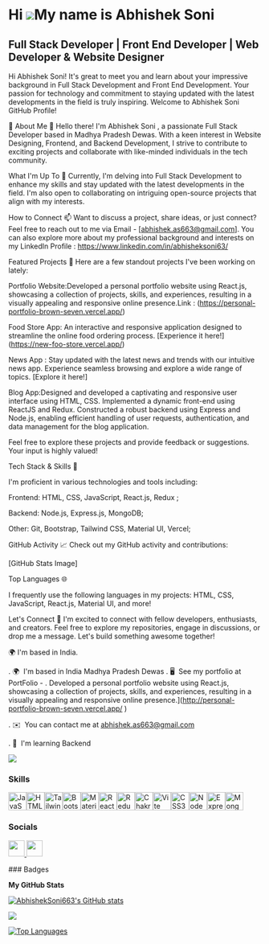 Hi ![](https://user-images.githubusercontent.com/18350557/176309783-0785949b-9127-417c-8b55-ab5a4333674e.gif)My name is Abhishek Soni
=====================================================================================================================================

Full Stack Developer | Front End Developer | Web Developer & Website Designer
-----------------------------------------------------------------------------

Hi Abhishek Soni! It's great to meet you and learn about your impressive background in Full Stack Development and Front End Development. Your passion for technology and commitment to staying updated with the latest developments in the field is truly inspiring. 
Welcome to Abhishek Soni GitHub Profile! 





🚀 About Me 👋 
Hello there! I'm Abhishek Soni , a passionate Full Stack Developer based in Madhya Pradesh Dewas. With a keen interest in Website Designing, Frontend, and Backend Development, I strive to contribute to exciting projects and collaborate with like-minded individuals in the tech community. 





What I'm Up To 🌱 
Currently, I'm delving into Full Stack Development to enhance my skills and stay updated with the latest developments in the field. I'm also open to collaborating on intriguing open-source projects that align with my interests. 





How to Connect 📫 
Want to discuss a project, share ideas, or just connect? Feel free to reach out to me via Email - [abhishek.as663@gmail.com]. You can also explore more about my professional background and interests on my LinkedIn Profile : https://www.linkedin.com/in/abhisheksoni63/





Featured Projects 🌟 
Here are a few standout projects I've been working on lately:

Portfolio Website:Developed a personal portfolio website using React.js, showcasing a collection of projects, skills, and experiences, resulting in a visually appealing and responsive online presence.Link : (https://personal-portfolio-brown-seven.vercel.app/)


Food Store App: An interactive and responsive application designed to streamline the online food ordering process. \[Experience it here!\](https://new-foo-store.vercel.app/)


News App : Stay updated with the latest news and trends with our intuitive news app. Experience seamless browsing and explore a wide range of topics. \[Explore it here!\]


Blog App:Designed and developed a captivating and responsive user interface using HTML, CSS. Implemented a dynamic front-end using ReactJS and Redux. Constructed a robust backend using Express and Node.js, enabling efficient handling of user requests, authentication, and data management for the blog application. 


Feel free to explore these projects and provide feedback or suggestions. Your input is highly valued! 


Tech Stack & Skills 🔧 

I'm proficient in various technologies and tools including:


Frontend: HTML, CSS, JavaScript, React.js, Redux ;


Backend: Node.js, Express.js, MongoDB;


Other: Git, Bootstrap, Tailwind CSS, Material UI, Vercel;


GitHub Activity
📈 Check out my GitHub activity and contributions:



\[GitHub Stats Image\] 



Top Languages 🌐


I frequently use the following languages in my projects: HTML, CSS, JavaScript, React.js, Material UI, and more!


Let's Connect 🌟 
I'm excited to connect with fellow developers, enthusiasts, and creators. Feel free to explore my repositories, engage in discussions, or drop me a message. Let's build something awesome together! 



🌍 I'm based in India.

.   🌍  I'm based in India Madhya Pradesh Dewas
.   🖥️  See my portfolio at PortFolio -
.    Developed a personal portfolio website using React.js, showcasing a collection of 
     projects, skills, and experiences, resulting in a visually appealing and responsive online 
     presence.](http://personal-portfolio-brown-seven.vercel.app/ )
     
.   ✉️  You can contact me at [abhishek.as663@gmail.com](mailto:abhishek.as663@gmail.com)

.   🧠  I'm learning Backend

<a href="https://www.github.com/AbhishekSoni663" target="_blank" rel="noreferrer"><img
                  src="https://img.shields.io/github/followers/AbhishekSoni663?logo=github&style=for-the-badge&color=84cc16&labelColor=181824" /></a>
                  
               

### Skills

<p align="left">
<a href="https://developer.mozilla.org/en-US/docs/Web/JavaScript" target="_blank" rel="noreferrer"><img src="https://raw.githubusercontent.com/danielcranney/readme-generator/main/public/icons/skills/javascript-colored.svg" width="36" height="36" alt="JavaScript" /></a><a href="https://developer.mozilla.org/en-US/docs/Glossary/HTML5" target="_blank" rel="noreferrer"><img src="https://raw.githubusercontent.com/danielcranney/readme-generator/main/public/icons/skills/html5-colored.svg" width="36" height="36" alt="HTML5" /></a><a href="https://tailwindcss.com/" target="_blank" rel="noreferrer"><img src="https://raw.githubusercontent.com/danielcranney/readme-generator/main/public/icons/skills/tailwindcss-colored.svg" width="36" height="36" alt="TailwindCSS" /></a><a href="https://getbootstrap.com/" target="_blank" rel="noreferrer"><img src="https://raw.githubusercontent.com/danielcranney/readme-generator/main/public/icons/skills/bootstrap-colored.svg" width="36" height="36" alt="Bootstrap" /></a><a href="https://mui.com/" target="_blank" rel="noreferrer"><img src="https://raw.githubusercontent.com/danielcranney/readme-generator/main/public/icons/skills/materialui-colored.svg" width="36" height="36" alt="Material UI" /></a><a href="https://reactjs.org/" target="_blank" rel="noreferrer"><img src="https://raw.githubusercontent.com/danielcranney/readme-generator/main/public/icons/skills/react-colored.svg" width="36" height="36" alt="React" /></a><a href="https://redux.js.org/" target="_blank" rel="noreferrer"><img src="https://raw.githubusercontent.com/danielcranney/readme-generator/main/public/icons/skills/redux-colored.svg" width="36" height="36" alt="Redux" /></a><a href="https://chakra-ui.com/" target="_blank" rel="noreferrer"><img src="https://raw.githubusercontent.com/danielcranney/readme-generator/main/public/icons/skills/chakra-colored.svg" width="36" height="36" alt="Chakra UI" /></a><a href="https://vitejs.dev/" target="_blank" rel="noreferrer"><img src="https://raw.githubusercontent.com/danielcranney/readme-generator/main/public/icons/skills/vite-colored.svg" width="36" height="36" alt="Vite" /></a><a href="https://www.w3.org/TR/CSS/#css" target="_blank" rel="noreferrer"><img src="https://raw.githubusercontent.com/danielcranney/readme-generator/main/public/icons/skills/css3-colored.svg" width="36" height="36" alt="CSS3" /></a><a href="https://nodejs.org/en/" target="_blank" rel="noreferrer"><img src="https://raw.githubusercontent.com/danielcranney/readme-generator/main/public/icons/skills/nodejs-colored.svg" width="36" height="36" alt="NodeJS" /></a><a href="https://expressjs.com/" target="_blank" rel="noreferrer"><img src="https://raw.githubusercontent.com/danielcranney/readme-generator/main/public/icons/skills/express-colored.svg" width="36" height="36" alt="Express" /></a><a href="https://www.mongodb.com/" target="_blank" rel="noreferrer"><img src="https://raw.githubusercontent.com/danielcranney/readme-generator/main/public/icons/skills/mongodb-colored.svg" width="36" height="36" alt="MongoDB" /></a>
</p>

### Socials

<p align="left"> <a href="https://www.github.com/AbhishekSoni663" target="_blank" rel="noreferrer"> <picture> <source media="(prefers-color-scheme: dark)" srcset="https://raw.githubusercontent.com/danielcranney/readme-generator/main/public/icons/socials/github-dark.svg" /> <source media="(prefers-color-scheme: light)" srcset="https://raw.githubusercontent.com/danielcranney/readme-generator/main/public/icons/socials/github.svg" /> <img src="https://raw.githubusercontent.com/danielcranney/readme-generator/main/public/icons/socials/github.svg" width="32" height="32" /> </picture> </a> <a href="https://www.linkedin.com/in/abhisheksoni63/" target="_blank" rel="noreferrer"> <picture> <source media="(prefers-color-scheme: dark)" srcset="https://raw.githubusercontent.com/danielcranney/readme-generator/main/public/icons/socials/linkedin-dark.svg" /> <source media="(prefers-color-scheme: light)" srcset="https://raw.githubusercontent.com/danielcranney/readme-generator/main/public/icons/socials/linkedin.svg" /> <img src="https://raw.githubusercontent.com/danielcranney/readme-generator/main/public/icons/socials/linkedin.svg" width="32" height="32" /> </picture> </a></p>
### Badges

<b>My GitHub Stats</b>

<a href="http://www.github.com/AbhishekSoni663"><img src="https://github-readme-stats.vercel.app/api?username=AbhishekSoni663&show_icons=true&hide=&count_private=true&title_color=ffffff&text_color=ffffff&icon_color=84cc16&bg_color=181824&hide_border=true&show_icons=true" alt="AbhishekSoni663's GitHub stats" /></a>

<a href="http://www.github.com/AbhishekSoni663"><img src="https://github-readme-streak-stats.herokuapp.com/?user=AbhishekSoni663&stroke=ffffff&background=181824&ring=ffffff&fire=ffffff&currStreakNum=ffffff&currStreakLabel=ffffff&sideNums=ffffff&sideLabels=ffffff&dates=ffffff&hide_border=true" /></a>

<a href="https://github.com/AbhishekSoni663" align="left"><img src="https://github-readme-stats.vercel.app/api/top-langs/?username=AbhishekSoni663&langs_count=10&title_color=ffffff&text_color=ffffff&icon_color=84cc16&bg_color=181824&hide_border=true&locale=en&custom_title=Top%20%Languages" alt="Top Languages" /></a>
